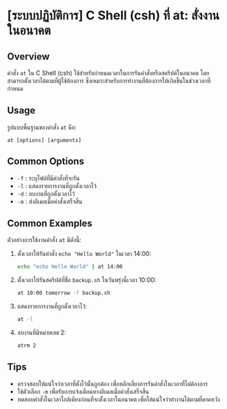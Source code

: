 # [ระบบปฏิบัติการ] C Shell (csh) ที่ at: สั่งงานในอนาคต

## Overview
คำสั่ง `at` ใน C Shell (csh) ใช้สำหรับกำหนดเวลาในการรันคำสั่งหรือสคริปต์ในอนาคต โดยสามารถตั้งเวลาได้ตามที่ผู้ใช้ต้องการ ซึ่งเหมาะสำหรับการทำงานที่ต้องการให้เกิดขึ้นในช่วงเวลาที่กำหนด

## Usage
รูปแบบพื้นฐานของคำสั่ง `at` คือ:

```
at [options] [arguments]
```

## Common Options
- `-f` : ระบุไฟล์ที่มีคำสั่งที่จะรัน
- `-l` : แสดงรายการงานที่ถูกตั้งเวลาไว้
- `-d` : ลบงานที่ถูกตั้งเวลาไว้
- `-m` : ส่งอีเมลเมื่อคำสั่งเสร็จสิ้น

## Common Examples
ตัวอย่างการใช้งานคำสั่ง `at` มีดังนี้:

1. ตั้งเวลาให้รันคำสั่ง `echo "Hello World"` ในเวลา 14:00:
   ```bash
   echo "echo Hello World" | at 14:00
   ```

2. ตั้งเวลาให้รันสคริปต์ที่ชื่อ `backup.sh` ในวันพรุ่งนี้เวลา 10:00:
   ```bash
   at 10:00 tomorrow -f backup.sh
   ```

3. แสดงรายการงานที่ถูกตั้งเวลาไว้:
   ```bash
   at -l
   ```

4. ลบงานที่มีหมายเลข 2:
   ```bash
   atrm 2
   ```

## Tips
- ตรวจสอบให้แน่ใจว่าเวลาที่ตั้งไว้นั้นถูกต้อง เพื่อหลีกเลี่ยงการรันคำสั่งในเวลาที่ไม่ต้องการ
- ใช้ตัวเลือก `-m` เพื่อรับการแจ้งเตือนทางอีเมลเมื่อคำสั่งเสร็จสิ้น
- ทดสอบคำสั่งในเวลาใกล้เคียงก่อนที่จะตั้งเวลาในอนาคต เพื่อให้แน่ใจว่าทำงานได้ตามที่คาดหวัง
